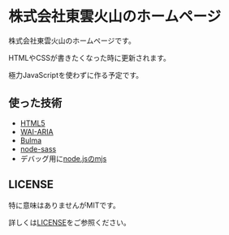 # 株式会社東雲火山のホームページ

株式会社東雲火山のホームページです。

HTMLやCSSが書きたくなった時に更新されます。

極力JavaScriptを使わずに作る予定です。

## 使った技術

- [HTML5](https://www.w3.org/TR/html52/)
- [WAI-ARIA](https://www.w3.org/TR/wai-aria/)
- [Bulma](https://bulma.io/)
- [node-sass](https://github.com/sass/node-sass)
- デバッグ用に[node.jsのmjs](https://nodejs.org/api/esm.html)

## LICENSE

特に意味はありませんがMITです。

詳しくは[LICENSE](./LICENSE)をご参照ください。
